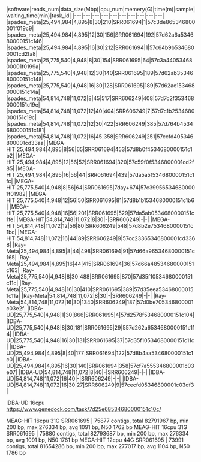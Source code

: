 

|software|reads_num|data_size(Mbp)|cpu_num|memery(G)|time(m)|sample|waiting_time(min)|task_id|
|---|---|---|---|---|---|---|---|---|---|
|spades_meta|25,494,984|4,895|8|30|210|SRR061694|1|57c3de865346800001f019c9|
|spades_meta|25,494,984|4,895|12|30|156|SRR061694|192|57d62a6a534680000151c146|
|spades_meta|25,494,984|4,895|16|30|212|SRR061694|1|57c64b9b5346800001cd2fa8|
|spades_meta|25,775,540|4,948|8|30|154|SRR061695|64|57c3a4405346800001f0199a|
|spades_meta|25,775,540|4,948|12|30|140|SRR061695|189|57d62ab3534680000151c148|
|spades_meta|25,775,540|4,948|16|30|128|SRR061695|189|57d62ae1534680000151c14a|
|spades_meta|54,814,748|11,072|8|45|517|SRR606249|408|57d7c2f3534680000151c19e|
|spades_meta|54,814,748|11,072|12|40|404|SRR606249|7|57d7c1b2534680000151c19c|
|spades_meta|54,814,748|11,072|12|30|422|SRR606249|385|57d764b4534680000151c181|
|spades_meta|54,814,748|11,072|16|45|358|SRR606249|251|57ccfd405346800001cd33aa|
|MEGA-HIT|25,494,984|4,895|8|56|65|SRR061694|453|57d8b0f4534680000151c1b2|
|MEGA-HIT|25,494,984|4,895|12|56|52|SRR061694|320|57c59f0f5346800001cd2f85|
|MEGA-HIT|25,494,984|4,895|16|56|44|SRR061694|439|57da5a5f534680000151c1fc|
|MEGA-HIT|25,775,540|4,948|8|56|64|SRR061695|7day+674|57c399565346800001f01982|
|MEGA-HIT|25,775,540|4,948|12|56|50|SRR061695|81|57d8b1b1534680000151c1b6|
|MEGA-HIT|25,775,540|4,948|16|56|201|SRR061695|529|57da5ab0534680000151c1fe|
|MEGA-HIT|54,814,748|11,072|8|30|-|SRR606249|-|-|
|MEGA-HIT|54,814,748|11,072|12|56|80|SRR606249|548|57d8b2e7534680000151c1bc|
|MEGA-HIT|54,814,748|11,072|16|44|89|SRR606249|9|57cc23365346800001cd3368|
|Ray-Meta|25,494,984|4,895|8|44|498|SRR061694|91|57d66a96534680000151c165|
|Ray-Meta|25,494,984|4,895|16|44|415|SRR061694|36|57d66a48534680000151c163|
|Ray-Meta|25,775,540|4,948|8|30|488|SRR061695|870|57d35f10534680000151c11c|
|Ray-Meta|25,775,540|4,948|16|30|410|SRR061695|389|57d35eea534680000151c11a|
|Ray-Meta|54,814,748|11,072|8|30|-|SRR606249|-|-|
|Ray-Meta|54,814,748|11,072|16|30|1340|SRR606249|187|57d0be705346800001c03e2f|
|IDBA-UD|25,775,540|4,948|1|30|866|SRR061695|4|57d2578f534680000151c104|
|IDBA-UD|25,775,540|4,948|8|30|181|SRR061695|29|557d262a6534680000151c114|
|IDBA-UD|25,775,540|4,948|16|30|131|SRR061695|37|57d35f10534680000151c11c|
|IDBA-UD|25,494,984|4,895|8|40|177|SRR061694|122|57d8b4aa534680000151c1c0|
|IDBA-UD|25,494,984|4,895|16|30|140|SRR061694|358|57cf7a555346800001c03e07|
|IDBA-UD|54,814,748|11,072|8|40|-|SRR606249|-|-|
|IDBA-UD|54,814,748|11,072|16|40|-|SRR606249|-|-|
|IDBA-UD|54,814,748|11,072|16|30|27|SRR606249|9|57cecfd05346800001c03df3|



IDBA-UD 16cpu https://www.genedock.com/task/7d25e68534680000151c10c/

MEAG-HIT 16cpu 31G SRR061695 | 75877 contigs, total 82791967 bp, min 200 bp, max 276334 bp, avg 1091 bp, N50 1762 bp
MEAG-HIT 16cpu 31G SRR061695 | 75880 contigs, total 82793687 bp, min 200 bp, max 276334 bp, avg 1091 bp, N50 1761 bp
MEGA-HIT 12cpu 44G SRR061695 | 73991 contigs, total 81654286 bp, min 200 bp, max 277017 bp, avg 1104 bp, N50 1786 bp
